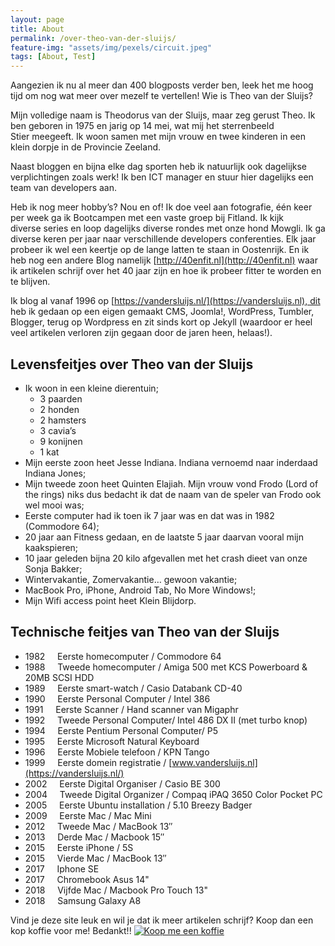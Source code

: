```yaml
---
layout: page
title: About
permalink: /over-theo-van-der-sluijs/
feature-img: "assets/img/pexels/circuit.jpeg"
tags: [About, Test]
---
```


Aangezien ik nu al meer dan 400 blogposts verder ben, leek het me hoog tijd om nog wat meer over mezelf te vertellen! Wie is Theo van der Sluijs?

Mijn volledige naam is Theodorus van der Sluijs, maar zeg gerust Theo. Ik ben geboren in 1975 en jarig op 14 mei, wat mij het sterrenbeeld Stier meegeeft. Ik woon samen met mijn vrouw en twee kinderen in een klein dorpje in de Provincie Zeeland.

Naast bloggen en bijna elke dag sporten heb ik natuurlijk ook dagelijkse verplichtingen zoals werk! Ik ben ICT manager en stuur hier dagelijks een team van developers aan.

Heb ik nog meer hobby’s? Nou en of! Ik doe veel aan fotografie, één keer per week ga ik Bootcampen met een vaste groep bij Fitland. Ik kijk diverse series en loop dagelijks diverse rondes met onze hond Mowgli. Ik ga diverse keren per jaar naar verschillende developers conferenties. Elk jaar probeer ik wel een keertje op de lange latten te staan in Oostenrijk. En ik heb nog een andere Blog namelijk [http://40enfit.nl](http://40enfit.nl) waar ik artikelen schrijf over het 40 jaar zijn en hoe ik probeer fitter te worden en te blijven.

Ik blog al vanaf 1996 op [https://vandersluijs.nl/](https://vandersluijs.nl), dit heb ik gedaan op een eigen gemaakt CMS, Joomla!, WordPress, Tumbler, Blogger, terug op Wordpress en zit sinds kort op Jekyll (waardoor er heel veel artikelen verloren zijn gegaan door de jaren heen, helaas!).

**Levensfeitjes over Theo van der Sluijs**
------------------------------------------

*   Ik woon in een kleine dierentuin;
    *   3 paarden
    *   2 honden
    *   2 hamsters
    *   3 cavia’s
    *   9 konijnen
    *   1 kat
*   Mijn eerste zoon heet Jesse Indiana. Indiana vernoemd naar inderdaad Indiana Jones;
*   Mijn tweede zoon heet Quinten Elajiah. Mijn vrouw vond Frodo (Lord of the rings) niks dus bedacht ik dat de naam van de speler van Frodo ook wel mooi was;
*   Eerste computer had ik toen ik 7 jaar was en dat was in 1982 (Commodore 64);
*   20 jaar aan Fitness gedaan, en de laatste 5 jaar daarvan vooral mijn kaakspieren;
*   10 jaar geleden bijna 20 kilo afgevallen met het crash dieet van onze Sonja Bakker;
*   Wintervakantie, Zomervakantie… gewoon vakantie;
*   MacBook Pro, iPhone, Android Tab, No More Windows!;
*   Mijn Wifi access point heet Klein Blijdorp.

Technische feitjes van Theo van der Sluijs
------------------------------------------

*   1982     Eerste homecomputer / Commodore 64
*   1988     Tweede homecomputer / Amiga 500 met KCS Powerboard & 20MB SCSI HDD
*   1989     Eerste smart-watch / Casio Databank CD-40
*   1990     Eerste Personal Computer / Intel 386
*   1991     Eerste Scanner / Hand scanner van Migaphr
*   1992     Tweede Personal Computer/ Intel 486 DX II (met turbo knop)
*   1994     Eerste Pentium Personal Computer/ P5
*   1995     Eerste Microsoft Natural Keyboard
*   1996     Eerste Mobiele telefoon / KPN Tango
*   1999     Eerste domein registratie / [www.vandersluijs.nl](https://vandersluijs.nl/)
*   2002     Eerste Digital Organiser / Casio BE 300
*   2004     Tweede Digital Organizer / Compaq iPAQ 3650 Color Pocket PC
*   2005     Eerste Ubuntu installation / 5.10 Breezy Badger
*   2009     Eerste Mac / Mac Mini
*   2012     Tweede Mac / MacBook 13″
*   2013     Derde Mac / Macbook 15″
*   2015     Eerste iPhone / 5S
*   2015     Vierde Mac / MacBook 13″
*   2017     Iphone SE
*   2017     Chromebook Asus 14"
*   2018     Vijfde Mac / Macbook Pro Touch 13"
*   2018     Samsung Galaxy A8

Vind je deze site leuk en wil je dat ik meer artikelen schrijf? Koop dan een kop koffie voor me! Bedankt!!
<a href="https://www.buymeacoffee.com/itheo" target="_blank"><img src="https://www.buymeacoffee.com/assets/img/custom_images/orange_img.png" alt="Koop me een koffie" style="height: auto !important;width: auto !important;" ></a>